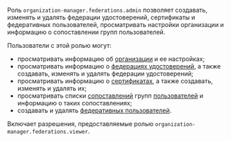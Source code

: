 Роль `organization-manager.federations.admin` позволяет создавать, изменять и удалять федерации удостоверений, сертификаты и федеративных пользователей, просматривать настройки организации и информацию о сопоставлении групп пользователей.

Пользователи с этой ролью могут:
* просматривать информацию об [организации](../../../organization/concepts/organization.md) и ее настройках;
* просматривать информацию о [федерациях удостоверений](../../../organization/concepts/add-federation.md), а также создавать, изменять и удалять федерации удостоверений;
* просматривать информацию о [сертификатах](../../../organization/concepts/add-federation.md#build-trust), а также создавать, изменять и удалять их;
* просматривать списки [сопоставлений](../../../organization/concepts/add-federation.md#group-mapping) групп [пользователей](../../../overview/roles-and-resources.md#users) и информацию о таких сопоставлениях;
* создавать и удалять [федеративных пользователей](../../../iam/concepts/users/accounts.md#saml-federation).

Включает разрешения, предоставляемые ролью `organization-manager.federations.viewer`.